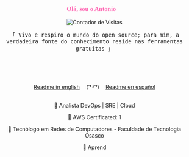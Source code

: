 <link href="https://fonts.googleapis.com/css2?family=Dancing+Script:wght@700&display=swap" rel="stylesheet">

<div style="text-align: center;">
  <h3 style="color: #FF69B4; font-family: 'Dancing Script', cursive;">Olá, sou o Antonio 🐊</h3>
  <p>
    <img src="https://komarev.com/ghpvc/?username=23ant&color=green&style=flat-square" alt="Contador de Visitas" />
  </p>
</div>

<p style="text-align: center;"> 
  <samp>
    「 Vivo e respiro o mundo do open source; para mim, a verdadeira fonte do conhecimento reside nas ferramentas gratuitas 」
    <br><br>
  </samp>
</p>
<br><br><br>

<div style="text-align: center;">
  <a href="./README_ENG.md">Readme in english</a> ㅤ( ͡❛ ᵜ ͡❛)ㅤ <a href="./README_ESP.md">Readme en español</a>
</div>

<br>

<div style="text-align: center;">
  <p>🐉 Analista DevOps | SRE | Cloud</p>
  <p>💚 AWS Certificated: 1</p>
  <p>🐍 Tecnólogo em Redes de Computadores - Faculdade de Tecnologia Osasco</p>
  <p>🦖 Aprend
